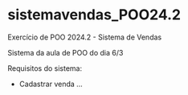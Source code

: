 # sistemavendas_POO24.2
Exercício de POO 2024.2 - Sistema de Vendas

Sistema da aula de POO do dia 6/3

Requisitos do sistema:
- Cadastrar venda ...